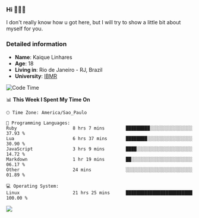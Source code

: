 ### Hi 🙋🏽‍♂️

I don't really know how u got here, but I will try to show a little bit about myself for you.

### Detailed information

* **Name**: Kaique Linhares
* **Age**: 18
* **Living in**: Rio  de Janeiro - RJ, Brazil
* **University**: [IBMR](https://www.ibmr.br/)

<!--START_SECTION:waka-->
![Code Time](http://img.shields.io/badge/Code%20Time-778%20hrs%2034%20mins-blue)

📊 **This Week I Spent My Time On** 

```text
🕑︎ Time Zone: America/Sao_Paulo

💬 Programming Languages: 
Ruby                     8 hrs 7 mins        █████████░░░░░░░░░░░░░░░░   37.93 % 
Lua                      6 hrs 37 mins       ████████░░░░░░░░░░░░░░░░░   30.90 % 
JavaScript               3 hrs 9 mins        ████░░░░░░░░░░░░░░░░░░░░░   14.72 % 
Markdown                 1 hr 19 mins        ██░░░░░░░░░░░░░░░░░░░░░░░   06.17 % 
Other                    24 mins             ░░░░░░░░░░░░░░░░░░░░░░░░░   01.89 % 

💻 Operating System: 
Linux                    21 hrs 25 mins      █████████████████████████   100.00 % 
```


<!--END_SECTION:waka-->

<a href="https://www.linkedin.com/in/kaique-linhares-25a840208/"  target="_blank"><img src="https://img.shields.io/badge/-LinkedIn-%230077B5?style=for-the-badge&logo=linkedin&logoColor=white" target="_blank"></a>
